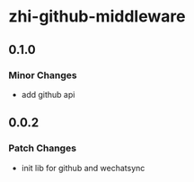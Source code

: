 # zhi-github-middleware

## 0.1.0

### Minor Changes

- add github api

## 0.0.2

### Patch Changes

- init lib for github and wechatsync
